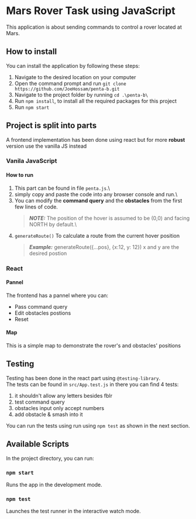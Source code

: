 # Mars Rover Task using JavaScript

This application is about sending commands to control a rover located at Mars.

## How to install

You can install the application by following these steps:

1. Navigate to the desired location on your computer
2. Open the command prompt and run `git clone https://github.com/JoeHossam/penta-b.git`
3. Navigate to the project folder by running `cd .\penta-b\`
4. Run `npm install`, to install all the required packages for this project
5. Run `npm start`

## Project is split into parts

A frontend implementation has been done using react but for more **robust** version use the vanilla JS instead

### Vanila JavaScript

#### How to run

1. This part can be found in file `penta.js`.\
2. simply copy and paste the code into any browser console and run.\
3. You can modify the **command query** and the **obstacles** from the first few lines of code.
    > **_NOTE:_** The position of the hover is assumed to be (0,0) and facing NORTH by default.\
4. `generateRoute()` To calculate a route from the current hover position
    > **_Example:_** generateRoute({...pos}, {x:12, y: 12}) x and y are the desired postion

### React

#### Pannel

The frontend has a pannel where you can:

-   Pass command query
-   Edit obstacles postions
-   Reset

#### Map

This is a simple map to demonstrate the rover's and obstacles' positions

## Testing

Testing has been done in the react part using `@testing-library`.\
The tests can be found in `src/App.test.js` in there you can find 4 tests:

1. it shouldn't allow any letters besides fblr
2. test command query
3. obstacles input only accept numbers
4. add obstacle & smash into it

You can run the tests using run using `npm test` as shown in the next section.

## Available Scripts

In the project directory, you can run:

### `npm start`

Runs the app in the development mode.

### `npm test`

Launches the test runner in the interactive watch mode.
